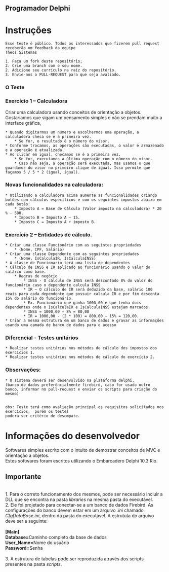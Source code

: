 
## Programador Delphi 

# Instruções

    Esse teste é público. Todos os interessados que fizerem pull request receberão um feedback da equipe
    Theòs Sistemas
    
    1. Faça um fork deste repositório;
    2. Crie uma branch com o seu nome.
    2. Adicione seu currículo na raiz do repositório.
    3. Envie-nos o PULL-REQUEST para que seja avaliado.
    
### O Teste

### Exercício 1 – Calculadora 

Criar uma calculadora usando conceitos de orientação a objetos. 
Gostaríamos que sigam um pensamento simples e não se prendam muito a interface gráfica, 

    * Quando digitarmos um número e escolhermos uma operação, a calculadora checa se é a primeira vez. 
		* Se for, o resultado é o número do visor. 
    * Conforme trocamos, as operações são executadas, o valor é armazenado e a operação é atualizada.
    * Ao clicar em igual, checamos se é a primeira vez. 
		* Se for, executamos a última operação com o número do visor. 
		* Caso não seja, a operação será executada, mas usamos o que guardamos do visor no primeiro clique de igual. Isso permite que façamos 5 / 5 * 2 (igual, igual).

### Novas funcionalidades na calculadora:
    * Utilizando a calculadora acima aumente as funcionalidades criando botões com cálculos específicos e com os seguintes impostos abaixo em cada botão:
		* Imposto A = Base de Cálculo (Valor imposto na calculadora) * 20 % - 500.
		* Imposto B = Imposto A – 15.
		* Imposto C = Imposto A + imposto B.

### Exercício 2 – Entidades de cálculo.

    * Criar uma classe Funcionário com as seguintes propriedades 
		* (Nome, CPF, Salário) 
	* Criar uma classe Dependente com as seguintes propriedades 
		* (Nome, IsCalculaIR, IsCalculaINSS)	
	* A classe de Funcionario terá uma lista de dependentes
	* Cálculo de INSS e IR aplicado ao funcionário usando o valor do salário como base.
		* Regras de negócio
			* INSS - O cálculo de INSS será descontado 8% do valor do funcionário caso o dependente calcula INSS
			* IR – O cálculo de IR será deduzido da base, salário 100 reais para cada dependente que possuir calcula IR e por fim desconta 15% do salário do funcionário.
			* Ex. Funcionário que ganha 1000,00 e que tenha dois dependentes onde o IsCalculaIR e IsCalculaINSS estejam marcados.
			* INSS = 1000,00 – 8% = 80,00
			* IR = 1000,00 - (2 * 100) = 800,00 – 15% = 120,00.		
	* Criar a mesma estrutura em um banco de dados e gravar as informações usando uma camada de banco de dados para o acesso
			
### Diferencial – Testes unitários 

	* Realizar testes unitários nos métodos de cálculo dos impostos dos exercícios 1.
	* Realizar testes unitários nos métodos de cálculo do exercício 2.
		
### Observações:
	* O sistema deverá ser desenvolvido na plataforma delphi, 
	(banco de dados preferêncialmente firebird, caso for usado outro banco, informar no pull-request e enviar os scripts para criação do mesmo)
	

    obs: Teste terá como avaliação principal os requisitos solicitados nos exercícios,  porém os testes
    poderá ser critério de desempate.
    
# Informações do desenvolvedor
Softwares simples escrito com o intuito de demostrar conceitos de MVC e orientação a objetos.</br>
Estes softwares foram escritos utilizando o Embarcadero Delphi 10.3 Rio.</br>
<h2>Importante</h2></br>
1. Para o correto funcionamento dos mesmos, pode ser necessário incluir a DLL que se encontra na pasta <i>libraries</i> na mesma pasta do executável.</br>
2. Ele foi projetado para conectar-se a um banco de dados Firebird. As configurações do banco devem estar em um arquivo <i>.ini</i> chamado 
<i>CfgDataBase.ini</i>, dentro da pasta do executável. A estrututa do arquivo deve ser a seguinte:<br>
</br>
<b>[Main]</b></br>
<b>Database=</b>Caminho completo da base de dados</br>
<b>User_Name=</b>Nome do usuário</br>
<b>Password=</b>Senha</br>
</br>
3. A estrutura de tabelas pode ser reproduzida através dos scripts presentes na pasta <i>scripts</i>.</br>    
